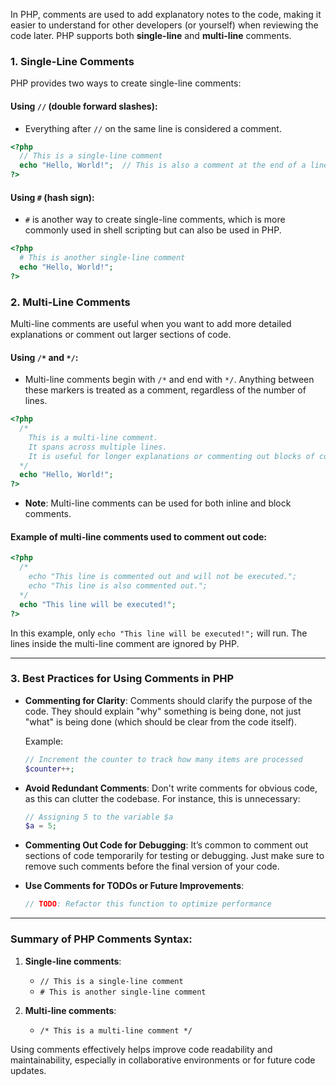 In PHP, comments are used to add explanatory notes to the code, making it easier to understand for other developers (or yourself) when reviewing the code later. PHP supports both **single-line** and **multi-line** comments.

### **1. Single-Line Comments**

PHP provides two ways to create single-line comments:

#### **Using `//` (double forward slashes)**:
- Everything after `//` on the same line is considered a comment.

```php
<?php
  // This is a single-line comment
  echo "Hello, World!";  // This is also a comment at the end of a line
?>
```

#### **Using `#` (hash sign)**:
- `#` is another way to create single-line comments, which is more commonly used in shell scripting but can also be used in PHP.

```php
<?php
  # This is another single-line comment
  echo "Hello, World!";
?>
```

### **2. Multi-Line Comments**

Multi-line comments are useful when you want to add more detailed explanations or comment out larger sections of code.

#### **Using `/*` and `*/`**:
- Multi-line comments begin with `/*` and end with `*/`. Anything between these markers is treated as a comment, regardless of the number of lines.

```php
<?php
  /*
    This is a multi-line comment.
    It spans across multiple lines.
    It is useful for longer explanations or commenting out blocks of code.
  */
  echo "Hello, World!";
?>
```

- **Note**: Multi-line comments can be used for both inline and block comments.

#### Example of multi-line comments used to comment out code:
```php
<?php
  /*
    echo "This line is commented out and will not be executed.";
    echo "This line is also commented out.";
  */
  echo "This line will be executed!";
?>
```

In this example, only `echo "This line will be executed!";` will run. The lines inside the multi-line comment are ignored by PHP.

---

### **3. Best Practices for Using Comments in PHP**

- **Commenting for Clarity**: Comments should clarify the purpose of the code. They should explain "why" something is being done, not just "what" is being done (which should be clear from the code itself).
  
  Example:
  ```php
  // Increment the counter to track how many items are processed
  $counter++;
  ```

- **Avoid Redundant Comments**: Don't write comments for obvious code, as this can clutter the codebase. For instance, this is unnecessary:
  ```php
  // Assigning 5 to the variable $a
  $a = 5;
  ```

- **Commenting Out Code for Debugging**: It’s common to comment out sections of code temporarily for testing or debugging. Just make sure to remove such comments before the final version of your code.

- **Use Comments for TODOs or Future Improvements**:
  ```php
  // TODO: Refactor this function to optimize performance
  ```

---

### **Summary of PHP Comments Syntax:**

1. **Single-line comments**:
   - `// This is a single-line comment`
   - `# This is another single-line comment`

2. **Multi-line comments**:
   - `/* This is a multi-line comment */`

Using comments effectively helps improve code readability and maintainability, especially in collaborative environments or for future code updates.
